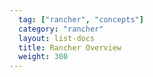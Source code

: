 ```yaml
---
  tag: ["rancher", "concepts"]
  category: "rancher"
  layout: list-docs
  title: Rancher Overview
  weight: 300
---
```

